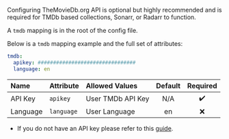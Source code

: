 Configuring TheMovieDb.org API is optional but highly recommended and is required for TMDb based collections, Sonarr, or Radarr to function. 

A `tmdb` mapping is in the root of the config file.

Below is a `tmdb` mapping example and the full set of attributes:
```yaml
tmdb:
  apikey: ################################
  language: en
```

| Name | Attribute | Allowed Values | Default | Required |
| :-- | :-- | :-- | :--: | :--: |
| API Key | `apikey` | User TMDb API Key | N/A | :heavy_check_mark: |
| Language | `language` | User Language | en | :x: |

* If you do not have an API key please refer to this [guide](https://developers.themoviedb.org/3/getting-started/introduction).